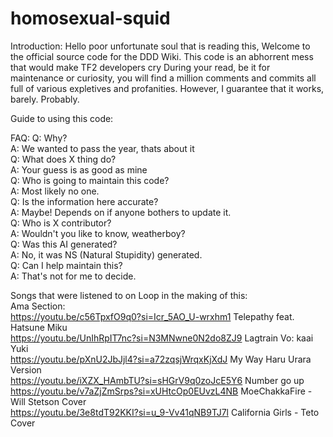 # homosexual-squid
Introduction: 
    Hello poor unfortunate soul that is reading this,
    Welcome to the official source code for the DDD Wiki.
    This code is an abhorrent mess that would make TF2 developers cry
    During your read, be it for maintenance or curiosity, you will find a million comments and commits all full of various expletives and profanities. However, I guarantee that it works, barely. Probably.  

Guide to using this code:  





FAQ:
Q: Why?   
    A: We wanted to pass the year, thats about it  
Q: What does X thing do?  
    A: Your guess is as good as mine  
Q: Who is going to maintain this code?  
    A: Most likely no one.  
Q: Is the information here accurate?  
    A: Maybe! Depends on if anyone bothers to update it.  
Q: Who is X contributor?  
    A: Wouldn't you like to know, weatherboy?  
Q: Was this AI generated?  
    A: No, it was NS (Natural Stupidity) generated.  
Q: Can I help maintain this?  
    A: That's not for me to decide.  


Songs that were listened to on Loop in the making of this:  
Ama Section:  
    https://youtu.be/c56TpxfO9q0?si=Icr_5AO_U-wrxhm1 Telepathy feat. Hatsune Miku  
    https://youtu.be/UnIhRpIT7nc?si=N3MNwne0N2do8ZJ9 Lagtrain Vo: kaai Yuki  
    https://youtu.be/pXnU2JbJjl4?si=a72zqsjWrqxKjXdJ My Way Haru Urara Version  
    https://youtu.be/iXZX_HAmbTU?si=sHGrV9q0zoJcE5Y6 Number go up  
    https://youtu.be/v7aZjZmSrps?si=xUHtcOp0EUvzL4NB MoeChakkaFire - Will Stetson Cover  
    https://youtu.be/3e8tdT92KKI?si=u_9-Vv41qNB9TJ7l California Girls - Teto Cover  